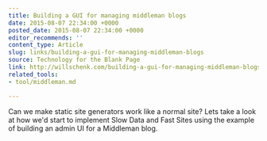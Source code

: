 ```yaml
---
title: Building a GUI for managing middleman blogs
date: 2015-08-07 22:34:00 +0000
posted_date: 2015-08-07 22:34:00 +0000
editor_recommends: ''
content_type: Article
slug: links/building-a-gui-for-managing-middleman-blogs
source: Technology for the Blank Page
link: http://willschenk.com/building-a-gui-for-managing-middleman-blogs/
related_tools:
- tool/middleman.md

---
```

Can we make static site generators work like a normal site? Lets take a look at how we'd start to implement Slow Data and Fast Sites using the example of building an admin UI for a Middleman blog.




